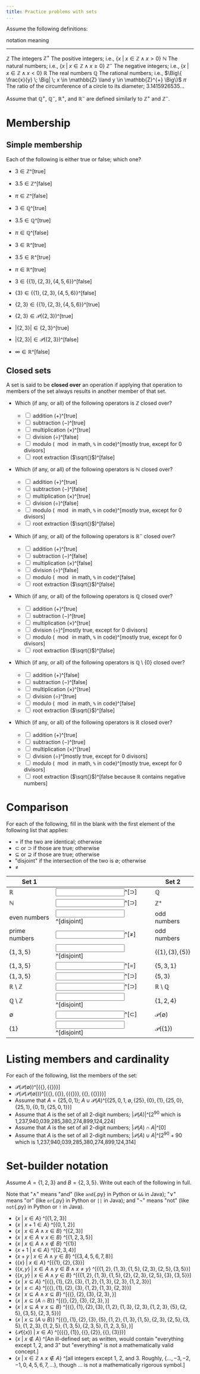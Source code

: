```yaml
---
title: Practice problems with sets
...
```


Assume the following definitions:

notation            meaning
---------------     -------------------
$\mathbb{Z}$        The integers
$\mathbb{Z}^{+}$    The positive integers; i.e., $\big\{ x \; \big| \; x \in \mathbb{Z} \land x > 0 \big\}$
$\mathbb{N}$        The natural numbers; i.e., $\big\{ x \; \big| \; x \in \mathbb{Z} \land x \geq 0 \big\}$
$\mathbb{Z}^{-}$    The negative integers; i.e., $\big\{ x \; \big| \; x \in \mathbb{Z} \land x < 0 \big\}$
$\mathbb{R}$        The real numbers
$\mathbb{Q}$        The rational numbers; i.e., $\Big\{ \frac{x}{y} \; \Big| \; x \in \mathbb{Z} \land y \in \mathbb{Z}^{+} \Big\}$
$\pi$               The ratio of the circumference of a circle to its diameter; 3.1415926535...

Assume that $\mathbb Q^{+}$, $\mathbb Q^{-}$, $\mathbb R^{+}$, and $\mathbb R^{-}$ are defined similarly to $\mathbb Z^{+}$ and $\mathbb Z^{-}$.


# Membership

## Simple membership

Each of the following is either true or false; which one?

- $3 \in \mathbb Z$^[true]
- $3.5 \in \mathbb Z$^[false]
- $\pi \in \mathbb Z$^[false]
- $3 \in \mathbb Q$^[true]
- $3.5 \in \mathbb Q$^[true]
- $\pi \in \mathbb Q$^[false]
- $3 \in \mathbb R$^[true]
- $3.5 \in \mathbb R$^[true]
- $\pi \in \mathbb R$^[true]

- $3 \in \{\{1\}, \{2, 3\}, \{4, 5, 6\}\}$^[false]
- $\{3\} \in \{\{1\}, \{2, 3\}, \{4, 5, 6\}\}$^[false]
- $\{2, 3\} \in \{\{1\}, \{2, 3\}, \{4, 5, 6\}\}$^[true]

- $\{2, 3\} \in \mathcal{P}\big(\{2, 3\}\big)$^[true]
- $|\{2, 3\}| \in \{2, 3\}$^[true]
- $|\{2, 3\}| \in \mathcal{P}\big(\{2, 3\}\big)$^[false]
- $\infty \in \mathbb R$^[false]

## Closed sets

A set is said to be **closed over** an operation if applying that operation to members of the set always results in another member of that set.

- Which (if any, or all) of the following operators is $\mathbb Z$ closed over?
    - <lable><input type="checkbox"></input> addition ($+$)</label>^[true]
    - <lable><input type="checkbox"></input> subtraction ($-$)</label>^[true]
    - <lable><input type="checkbox"></input> multiplication ($\times$)</label>^[true]
    - <lable><input type="checkbox"></input> division ($\div$)</label>^[false]
    - <lable><input type="checkbox"></input> modulo ($\mod{}$ in math, `%` in code)</label>^[mostly true, except for 0 divisors]
    - <lable><input type="checkbox"></input> root extraction ($\sqrt{}$)</label>^[false]

- Which (if any, or all) of the following operators is $\mathbb N$ closed over?
    - <lable><input type="checkbox"></input> addition ($+$)</label>^[true]
    - <lable><input type="checkbox"></input> subtraction ($-$)</label>^[false]
    - <lable><input type="checkbox"></input> multiplication ($\times$)</label>^[true]
    - <lable><input type="checkbox"></input> division ($\div$)</label>^[false]
    - <lable><input type="checkbox"></input> modulo ($\mod{}$ in math, `%` in code)</label>^[mostly true, except for 0 divisors]
    - <lable><input type="checkbox"></input> root extraction ($\sqrt{}$)</label>^[false]

- Which (if any, or all) of the following operators is $\mathbb R^{-}$ closed over?
    - <lable><input type="checkbox"></input> addition ($+$)</label>^[true]
    - <lable><input type="checkbox"></input> subtraction ($-$)</label>^[false]
    - <lable><input type="checkbox"></input> multiplication ($\times$)</label>^[false]
    - <lable><input type="checkbox"></input> division ($\div$)</label>^[false]
    - <lable><input type="checkbox"></input> modulo ($\mod{}$ in math, `%` in code)</label>^[false]
    - <lable><input type="checkbox"></input> root extraction ($\sqrt{}$)</label>^[false]

- Which (if any, or all) of the following operators is $\mathbb Q$ closed over?
    - <lable><input type="checkbox"></input> addition ($+$)</label>^[true]
    - <lable><input type="checkbox"></input> subtraction ($-$)</label>^[true]
    - <lable><input type="checkbox"></input> multiplication ($\times$)</label>^[true]
    - <lable><input type="checkbox"></input> division ($\div$)</label>^[mostly true, except for 0 divisors]
    - <lable><input type="checkbox"></input> modulo ($\mod{}$ in math, `%` in code)</label>^[mostly true, except for 0 divisors]
    - <lable><input type="checkbox"></input> root extraction ($\sqrt{}$)</label>^[false]

- Which (if any, or all) of the following operators is $\mathbb Q \setminus \{0\}$ closed over?
    - <lable><input type="checkbox"></input> addition ($+$)</label>^[false]
    - <lable><input type="checkbox"></input> subtraction ($-$)</label>^[false]
    - <lable><input type="checkbox"></input> multiplication ($\times$)</label>^[true]
    - <lable><input type="checkbox"></input> division ($\div$)</label>^[true]
    - <lable><input type="checkbox"></input> modulo ($\mod{}$ in math, `%` in code)</label>^[false]
    - <lable><input type="checkbox"></input> root extraction ($\sqrt{}$)</label>^[false]

- Which (if any, or all) of the following operators is $\mathbb R$ closed over?
    - <lable><input type="checkbox"></input> addition ($+$)</label>^[true]
    - <lable><input type="checkbox"></input> subtraction ($-$)</label>^[true]
    - <lable><input type="checkbox"></input> multiplication ($\times$)</label>^[true]
    - <lable><input type="checkbox"></input> division ($\div$)</label>^[mostly true, except for 0 divisors]
    - <lable><input type="checkbox"></input> modulo ($\mod{}$ in math, `%` in code)</label>^[mostly true, except for 0 divisors]
    - <lable><input type="checkbox"></input> root extraction ($\sqrt{}$)</label>^[false because $\mathbb R$ contains negative numbers]



# Comparison

For each of the following, fill in the blank with the first element of the following list that applies:

- $=$ if the two are identical; otherwise
- $\subset$ or $\supset$ if those are true; otherwise
- $\subseteq$ or $\supseteq$ if those are true; otherwise
- "disjoint" if the intersection of the two is $\emptyset$; otherwise
- $\neq$

|Set 1 |  |Set 2|
|------|--|-----|
|$\mathbb R$ |<input></input>^[$\supset$] |$\mathbb Q$|
|$\mathbb N$ |<input></input>^[$\supset$] |$\mathbb Z^{+}$|
|even numbers |<input></input>^[disjoint] |odd numbers|
|prime numbers |<input></input>^[$\neq$] |odd numbers|
|$\{1, 3, 5\}$ |<input></input>^[disjoint] |$\{\{1\}, \{3\}, \{5\}\}$|
|$\{1, 3, 5\}$ |<input></input>^[=] |$\{5, 3, 1\}$|
|$\{1, 3, 5\}$ |<input></input>^[$\supset$] |$\{5, 3\}$|
|$\mathbb R \setminus \mathbb Z$|<input></input>^[$\supset$] |$\mathbb R \setminus \mathbb Q$|
|$\mathbb Q \setminus \mathbb Z$|<input></input>^[disjoint] |$\{1, 2, 4\}$|
|$\emptyset$|<input></input>^[$\subset$] |$\mathcal{P}(\emptyset)$|
|$\{1\}$|<input></input>^[disjoint] |$\mathcal{P}(\{1\})$|


# Listing members and cardinality

For each of the following, list the members of the set:

- $\mathcal P \big(\mathcal P(\emptyset)\big)$^[$\Big\{ \{\}, \big\{\{\}\big\} \Big\}$]
- $\mathcal P \Big(\mathcal P \big(\mathcal P(\emptyset)\big)\Big)$^[$\bigg\{ \{\}, \big\{\{\}\big\}, \Big\{\big\{\{\}\big\}\Big\}, \Big\{\{\}, \big\{\{\}\big\}\Big\} \bigg\}$]
- Assume that $A = \{25,0,1\}$; $A \cup \mathcal P(A)$^[$\big\{25, 0, 1, \emptyset, \{25\}, \{0\}, \{1\}, \{25,0\}, \{25,1\}, \{0,1\}, \{25,0,1\}\big\}$]
- Assume that $A$ is the set of all 2-digit numbers; $|\mathcal{P}(A)|$^[$2^{90}$ which is 1,237,940,039,285,380,274,899,124,224]
- Assume that $A$ is the set of all 2-digit numbers; $|\mathcal{P}(A) \cap A|$^[$0$]
- Assume that $A$ is the set of all 2-digit numbers; $|\mathcal{P}(A) \cup A|$^[$2^{90}+90$ which is 1,237,940,039,285,380,274,899,124,314]

# Set-builder notation

Assume $A = \{1,2,3\}$ and $B = \{2,3,5\}$.
Write out each of the following in full.

Note that
"$\land$" means "and" (like `and`{.py} in Python or `&&` in Java);
"$\lor$" means "or" (like `or`{.py} in Python or `||` in Java); and
"$\lnot$" means "not" (like `not`{.py} in Python or `!` in Java).


- $\big\{ x \;\big|\; x \in A \big\}$ ^[$\{1,2,3\}$]
- $\big\{ x \;\big|\; x+1 \in A \big\}$ ^[$\{0,1,2\}$]
- $\big\{ x \;\big|\; x \in A \land x \in B \big\}$ ^[$\{2,3\}$]
- $\big\{ x \;\big|\; x \in A \lor x \in B \big\}$ ^[$\{1,2,3,5\}$]
- $\big\{ x \;\big|\; x \in A \land x \notin B \big\}$ ^[$\{1\}$]
- $\big\{ x+1 \;\big|\; x \in A \big\}$ ^[$\{2,3,4\}$]
- $\big\{ x+y \;\big|\; x \in A \land y \in B \big\}$ ^[$\{3,4,5,6,7,8\}$]
- $\big\{ \{x\} \;\big|\; x \in A \big\}$ ^[$\big\{ \{1\}, \{2\}, \{3\} \big\}$]
- $\big\{ \{x,y\} \;\big|\; x \in A \land y \in B \land x \ne y \big\}$ 
    ^[$\big\{\{1,2\}, \{1,3\}, \{1,5\}, \{2,3\}, \{2,5\}, \{3,5\}\big\}$]
- $\big\{ \{x,y\} \;\big|\; x \in A \land y \in B \big\}$ 
    ^[$\big\{\{1,2\}, \{1,3\}, \{1,5\}, \{2\}, \{2,3\}, \{2,5\}, \{3\}, \{3,5\}\big\}$]
- $\big\{ x \;\big|\; x \subseteq A \big\}$ 
    ^[$\big\{ \{\}, \{1\}, \{2\}, \{3\}, \{1,2\}, \{1,3\}, \{2,3\}, \{1,2,3\} \big\}$]
- $\big\{ x \;\big|\; x \subset A \big\}$ 
    ^[$\big\{ \{\}, \{1\}, \{2\}, \{3\}, \{1,2\}, \{1,3\}, \{2,3\} \big\}$]
- $\big\{ x \;\big|\; x \subseteq A \land x \subseteq B \big\}$ 
    ^[$\big\{ \{\}, \{2\}, \{3\}, \{2,3\}, \big\}$]
- $\big\{ x \;\big|\; x \subseteq (A \cap B) \big\}$ 
    ^[$\big\{ \{\}, \{2\}, \{3\}, \{2,3\}, \big\}$]
- $\big\{ x \;\big|\; x \subseteq A \lor x \subseteq B \big\}$ 
    ^[$\big\{ 
    \{\}, \{1\}, \{2\}, \{3\}, \{1,2\}, \{1,3\}, \{2,3\}, \{1,2,3\},
    \{5\}, \{2,5\}, \{3,5\}, \{2,3,5\}
    \big\}$]
- $\big\{ x \;\big|\; x \subseteq (A \cup B) \big\}$ 
    ^[$\big\{ 
    \{\},
    \{1\}, \{2\}, \{3\}, \{5\}, 
    \{1,2\}, \{1,3\}, \{1,5\}, \{2,3\}, \{2,5\}, \{3,5\},
    \{1,2,3\}, \{1,2,5\}, \{1,3,5\}, \{2,3,5\},
    \{1,2,3,5\},
    \big\}$]
- $\Big\{ \mathcal P\big(\{x\}\big) \;\Big|\; x \in A\Big\}$ 
    ^[$\Big\{ 
    \big\{\{\},\{1\}\big\},
    \big\{\{\},\{2\}\big\},
    \big\{\{\},\{3\}\big\}
    \Big\}$]
- $\big\{ x \;\big|\; x \notin A \big\}$ ^[An ill-defined set; as written, would contain "everything except 1, 2, and 3" but "everything" is not a mathematically valid concept.]
- $\big\{ x \;\big|\; x \in \mathbb Z \land x \notin A \big\}$ ^[all integers except 1, 2, and 3. Roughly, $\{\dots, -3, -2, -1, 0, 4, 5, 6, 7, \dots\}$, though $\dots$ is not a mathematically rigorous symbol.]
